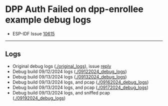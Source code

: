 # DPP Auth Failed on dpp-enrollee example debug logs

- ESP-IDF Issue [10615](https://github.com/espressif/esp-idf/issues/10615)

---

## Logs

- Original debug logs ([./original_logs](./original_logs)), issue [reply](https://github.com/espressif/esp-idf/issues/10615#issuecomment-2332648753)
- Debug build 09/12/2024 logs ([./09122024_debug_logs](./09122024_debug_logs))
- Debug build 09/13/2024 logs ([./09132024_debug_logs](./09132024_debug_logs))
- Debug build 09/13/2024 logs, and pcap ([./09162024_debug_logs](./09162024_debug_logs))
- Debug build 09/13/2024 logs, and pcap ([./09172024_debug_logs](./09172024_debug_logs))
- Debug build 09/13/2024 logs, and sniffed pcap ([./09192024_debug_logs](./09192024_debug_logs))
